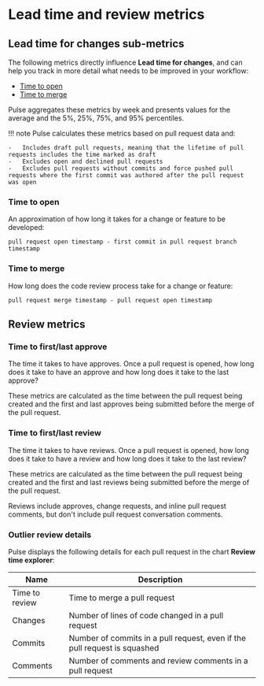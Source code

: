 # Lead time and review metrics

## Lead time for changes sub-metrics

The following metrics directly influence **Lead time for changes**, and can help you track in more detail what needs to be improved in your workflow:

-   [Time to open](#time-to-open)
-   [Time to merge](#time-to-merge)

Pulse aggregates these metrics by week and presents values for the average and the 5%, 25%, 75%, and 95% percentiles.

!!! note
    Pulse calculates these metrics based on pull request data and:

    -   Includes draft pull requests, meaning that the lifetime of pull requests includes the time marked as draft
    -   Excludes open and declined pull requests
    -   Excludes pull requests without commits and force pushed pull requests where the first commit was authored after the pull request was open

### Time to open

An approximation of how long it takes for a change or feature to be developed:

```text
pull request open timestamp - first commit in pull request branch timestamp
```

### Time to merge

How long does the code review process take for a change or feature:

```text
pull request merge timestamp - pull request open timestamp
```

## Review metrics

### Time to first/last approve

The time it takes to have approves. Once a pull request is opened, how long does it take to have an approve and how long does it take to the last approve?

These metrics are calculated as the time between the pull request being created and the first and last approves being submitted before the merge of the pull request.

### Time to first/last review

The time it takes to have reviews. Once a pull request is opened, how long does it take to have a review and how long does it take to the last review?

These metrics are calculated as the time between the pull request being created and the first and last reviews being submitted before the merge of the pull request.

Reviews include approves, change requests, and inline pull request comments, but don't include pull request conversation comments.

### Outlier review details

Pulse displays the following details for each pull request in the chart **Review time explorer**:

| Name           | Description                                                               |
| -------------- | ------------------------------------------------------------------------- |
| Time to review | Time to merge a pull request                                              |
| Changes        | Number of lines of code changed in a pull request                         |
| Commits        | Number of commits in a pull request, even if the pull request is squashed |
| Comments       | Number of comments and review comments in a pull request                  |
